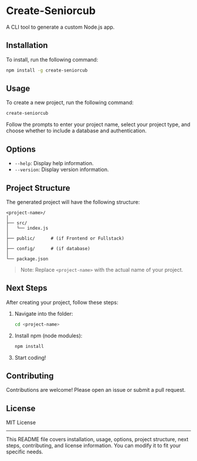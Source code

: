 # Create-Seniorcub

A CLI tool to generate a custom Node.js app.

## Installation

To install, run the following command:

```bash
npm install -g create-seniorcub
```

## Usage

To create a new project, run the following command:

```bash
create-seniorcub
```

Follow the prompts to enter your project name, select your project type, and choose whether to include a database and authentication.

## Options

- `--help`: Display help information.
- `--version`: Display version information.

## Project Structure

The generated project will have the following structure:

```
<project-name>/
│
├── src/
│   └── index.js
│
├── public/      # (if Frontend or Fullstack)
│
├── config/      # (if database)
│
└── package.json
```

> Note: Replace `<project-name>` with the actual name of your project.

## Next Steps

After creating your project, follow these steps:

1. Navigate into the folder:
   ```bash
   cd <project-name>
   ```
2. Install npm (node modules):
   ```bash
   npm install
   ```
3. Start coding!

## Contributing

Contributions are welcome! Please open an issue or submit a pull request.

## License

MIT License

---

This README file covers installation, usage, options, project structure, next steps, contributing, and license information. You can modify it to fit your specific needs.